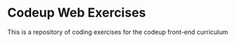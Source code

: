 # Codeup Web Exercises

This is a repository of coding exercises for the codeup front-end curriculum
